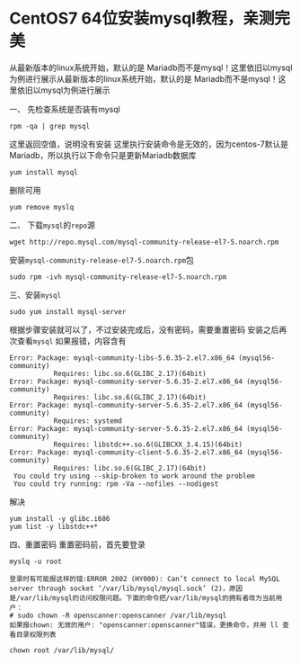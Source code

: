 # CentOS7 64位安装mysql教程，亲测完美
从最新版本的linux系统开始，默认的是 Mariadb而不是mysql！这里依旧以mysql为例进行展示从最新版本的linux系统开始，默认的是 Mariadb而不是mysql！这里依旧以mysql为例进行展示

一、 先检查系统是否装有mysql
```shell script
rpm -qa | grep mysql
```
这里返回空值，说明没有安装
这里执行安装命令是无效的，因为centos-7默认是Mariadb，所以执行以下命令只是更新Mariadb数据库
```shell script
yum install mysql
```
删除可用
```shell script
yum remove myslq
```
二、 下载`mysql`的`repo`源
```shell script
wget http://repo.mysql.com/mysql-community-release-el7-5.noarch.rpm
```
安装`mysql-community-release-el7-5.noarch.rpm`包
```shell script
sudo rpm -ivh mysql-community-release-el7-5.noarch.rpm
```
三、安装`mysql`
```shell script
sudo yum install mysql-server
```
根据步骤安装就可以了，不过安装完成后，没有密码，需要重置密码
安装之后再次查看`mysql`
如果报错，内容含有
```shell script
Error: Package: mysql-community-libs-5.6.35-2.el7.x86_64 (mysql56-community)
           Requires: libc.so.6(GLIBC_2.17)(64bit)
Error: Package: mysql-community-server-5.6.35-2.el7.x86_64 (mysql56-community)
           Requires: libc.so.6(GLIBC_2.17)(64bit)
Error: Package: mysql-community-server-5.6.35-2.el7.x86_64 (mysql56-community)
           Requires: systemd
Error: Package: mysql-community-server-5.6.35-2.el7.x86_64 (mysql56-community)
           Requires: libstdc++.so.6(GLIBCXX_3.4.15)(64bit)
Error: Package: mysql-community-client-5.6.35-2.el7.x86_64 (mysql56-community)
           Requires: libc.so.6(GLIBC_2.17)(64bit)
 You could try using --skip-broken to work around the problem
 You could try running: rpm -Va --nofiles --nodigest
```
解决
```shell script
yum install -y glibc.i686
yum list -y libstdc++*
```
四、重置密码
重置密码前，首先要登录
```shell script
myslq -u root

登录时有可能报这样的错:ERROR 2002 (HY000): Can’t connect to local MySQL server through socket ‘/var/lib/mysql/mysql.sock’ (2)，原因是/var/lib/mysql的访问权限问题。下面的命令把/var/lib/mysql的拥有者改为当前用户：
# sudo chown -R openscanner:openscanner /var/lib/mysql
如果报chown: 无效的用户: "openscanner:openscanner"错误，更换命令，并用 ll 查看目录权限列表

chown root /var/lib/mysql/
```